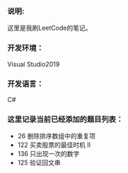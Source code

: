 ### 说明:
这里是我刷LeetCode的笔记。

### 开发环境：
Visual Studio2019

### 开发语言：
C#

### 这里记录当前已经添加的题目列表：
* 26 删除排序数组中的重复项
* 122 买卖股票的最佳时机 II
* 136 只出现一次的数字
* 125 验证回文串
